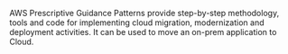 AWS Prescriptive Guidance Patterns provide step-by-step methodology, tools and code for implementing cloud migration, modernization and deployment activities. It can be used to move an on-prem application to Cloud.
